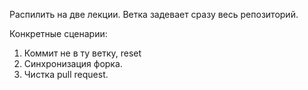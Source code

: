 Распилить на две лекции.
Ветка задевает сразу весь репозиторий.

Конкретные сценарии:

1. Коммит не в ту ветку, reset
2. Синхронизация форка.
3. Чистка pull request.
